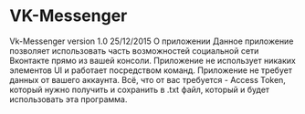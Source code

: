 # VK-Messenger 
Vk-Messenger version 1.0 25/12/2015
О приложении
Данное приложение позволяет использовать часть возможностей социальной сети Вконтакте прямо из вашей консоли.
Приложение не использует никаких элементов UI и работает посредством команд. Приложение не требует данных от вашего аккаунта.
Всё, что от вас требуется - Access Token, который нужно получить и сохранить в .txt файл, который и будет использовать эта программа.

